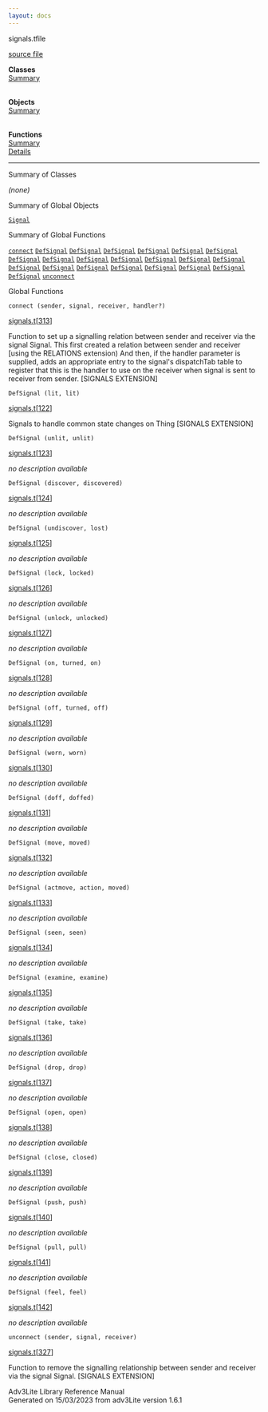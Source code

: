 ```yaml
---
layout: docs
---
```

<span class="title">signals.t</span><span class="type">file</span>

[source file](../source/signals.t.html)

**Classes**  
[Summary](#_ClassSummary_)  
 

**Objects**  
[Summary](#_ObjectSummary_)  
 

**Functions**  
[Summary](#_FunctionSummary_)  
[Details](#_Functions_)



--------------------------------------------------------



<span id="_ClassSummary_"></span>



<span class="hdln">Summary of Classes</span>  



*(none)* <span id="_ObjectSummary_"></span>



<span class="hdln">Summary of Global Objects</span>  



[`Signal`](../object/Signal.html)
<span id="FunctionSummary_"></span>



<span class="hdln">Summary of Global Functions</span>  



[`connect`](#connect) [`DefSignal`](#DefSignal) [`DefSignal`](#DefSignal) [`DefSignal`](#DefSignal) [`DefSignal`](#DefSignal) [`DefSignal`](#DefSignal) [`DefSignal`](#DefSignal) [`DefSignal`](#DefSignal) [`DefSignal`](#DefSignal) [`DefSignal`](#DefSignal) [`DefSignal`](#DefSignal) [`DefSignal`](#DefSignal) [`DefSignal`](#DefSignal) [`DefSignal`](#DefSignal) [`DefSignal`](#DefSignal) [`DefSignal`](#DefSignal) [`DefSignal`](#DefSignal) [`DefSignal`](#DefSignal) [`DefSignal`](#DefSignal) [`DefSignal`](#DefSignal) [`DefSignal`](#DefSignal) [`DefSignal`](#DefSignal) [`unconnect`](#unconnect)

<span id="_Functions_"></span>



<span class="hdln">Global Functions</span>  



<span id="connect"></span>

`connect (sender, signal, receiver, handler?)`

[signals.t](../file/signals.t.html)\[[313](../source/signals.t.html#313)\]



Function to set up a signalling relation between sender and receiver via
the signal Signal. This first created a relation between sender and
receiver \[using the RELATIONS extension) And then, if the handler
parameter is supplied, adds an appropriate entry to the signal's
dispatchTab table to register that this is the handler to use on the
receiver when signal is sent to receiver from sender. \[SIGNALS
EXTENSION\]



<span id="DefSignal"></span>

`DefSignal (lit, lit)`

[signals.t](../file/signals.t.html)\[[122](../source/signals.t.html#122)\]



Signals to handle common state changes on Thing \[SIGNALS EXTENSION\]



<span id="DefSignal"></span>

`DefSignal (unlit, unlit)`

[signals.t](../file/signals.t.html)\[[123](../source/signals.t.html#123)\]



*no description available*



<span id="DefSignal"></span>

`DefSignal (discover, discovered)`

[signals.t](../file/signals.t.html)\[[124](../source/signals.t.html#124)\]



*no description available*



<span id="DefSignal"></span>

`DefSignal (undiscover, lost)`

[signals.t](../file/signals.t.html)\[[125](../source/signals.t.html#125)\]



*no description available*



<span id="DefSignal"></span>

`DefSignal (lock, locked)`

[signals.t](../file/signals.t.html)\[[126](../source/signals.t.html#126)\]



*no description available*



<span id="DefSignal"></span>

`DefSignal (unlock, unlocked)`

[signals.t](../file/signals.t.html)\[[127](../source/signals.t.html#127)\]



*no description available*



<span id="DefSignal"></span>

`DefSignal (on, turned, on)`

[signals.t](../file/signals.t.html)\[[128](../source/signals.t.html#128)\]



*no description available*



<span id="DefSignal"></span>

`DefSignal (off, turned, off)`

[signals.t](../file/signals.t.html)\[[129](../source/signals.t.html#129)\]



*no description available*



<span id="DefSignal"></span>

`DefSignal (worn, worn)`

[signals.t](../file/signals.t.html)\[[130](../source/signals.t.html#130)\]



*no description available*



<span id="DefSignal"></span>

`DefSignal (doff, doffed)`

[signals.t](../file/signals.t.html)\[[131](../source/signals.t.html#131)\]



*no description available*



<span id="DefSignal"></span>

`DefSignal (move, moved)`

[signals.t](../file/signals.t.html)\[[132](../source/signals.t.html#132)\]



*no description available*



<span id="DefSignal"></span>

`DefSignal (actmove, action, moved)`

[signals.t](../file/signals.t.html)\[[133](../source/signals.t.html#133)\]



*no description available*



<span id="DefSignal"></span>

`DefSignal (seen, seen)`

[signals.t](../file/signals.t.html)\[[134](../source/signals.t.html#134)\]



*no description available*



<span id="DefSignal"></span>

`DefSignal (examine, examine)`

[signals.t](../file/signals.t.html)\[[135](../source/signals.t.html#135)\]



*no description available*



<span id="DefSignal"></span>

`DefSignal (take, take)`

[signals.t](../file/signals.t.html)\[[136](../source/signals.t.html#136)\]



*no description available*



<span id="DefSignal"></span>

`DefSignal (drop, drop)`

[signals.t](../file/signals.t.html)\[[137](../source/signals.t.html#137)\]



*no description available*



<span id="DefSignal"></span>

`DefSignal (open, open)`

[signals.t](../file/signals.t.html)\[[138](../source/signals.t.html#138)\]



*no description available*



<span id="DefSignal"></span>

`DefSignal (close, closed)`

[signals.t](../file/signals.t.html)\[[139](../source/signals.t.html#139)\]



*no description available*



<span id="DefSignal"></span>

`DefSignal (push, push)`

[signals.t](../file/signals.t.html)\[[140](../source/signals.t.html#140)\]



*no description available*



<span id="DefSignal"></span>

`DefSignal (pull, pull)`

[signals.t](../file/signals.t.html)\[[141](../source/signals.t.html#141)\]



*no description available*



<span id="DefSignal"></span>

`DefSignal (feel, feel)`

[signals.t](../file/signals.t.html)\[[142](../source/signals.t.html#142)\]



*no description available*



<span id="unconnect"></span>

`unconnect (sender, signal, receiver)`

[signals.t](../file/signals.t.html)\[[327](../source/signals.t.html#327)\]



Function to remove the signalling relationship between sender and
receiver via the signal Signal. \[SIGNALS EXTENSION\]





Adv3Lite Library Reference Manual  
Generated on 15/03/2023 from adv3Lite version 1.6.1



